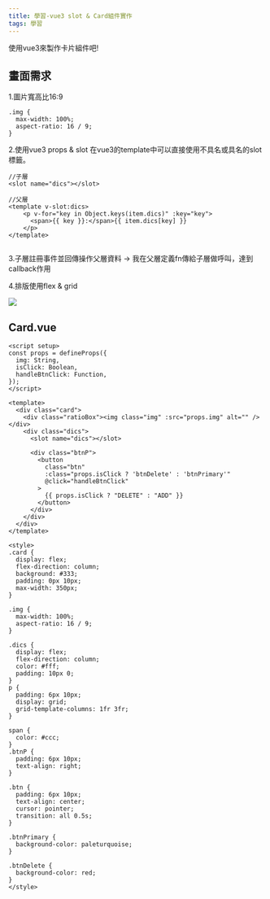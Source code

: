 ```yaml
---
title: 學習-vue3 slot & Card組件實作
tags: 學習
---
```


使用vue3來製作卡片組件吧!

<!-- more --> 

## 畫面需求
1.圖片寬高比16:9
```css=
.img {
  max-width: 100%;
  aspect-ratio: 16 / 9;
}
```

2.使用vue3 props & slot
在vue3的template中可以直接使用不具名或具名的slot標籤。
```javascript=
//子層  
<slot name="dics"></slot>

//父層
<template v-slot:dics>
    <p v-for="key in Object.keys(item.dics)" :key="key">
      <span>{{ key }}:</span>{{ item.dics[key] }}
    </p>
</template> 
    
``` 
    
3.子層註冊事件並回傳操作父層資料
-> 我在父層定義fn傳給子層做呼叫，達到callback作用

4.排版使用flex & grid

![](https://i.imgur.com/poCoY2t.jpg)

## Card.vue
```javascript=
<script setup>
const props = defineProps({
  img: String,
  isClick: Boolean,
  handleBtnClick: Function,
});
</script>

<template>
  <div class="card">
    <div class="ratioBox"><img class="img" :src="props.img" alt="" /></div>
    <div class="dics">
      <slot name="dics"></slot>

      <div class="btnP">
        <button
          class="btn"
          :class="props.isClick ? 'btnDelete' : 'btnPrimary'"
          @click="handleBtnClick"
        >
          {{ props.isClick ? "DELETE" : "ADD" }}
        </button>
      </div>
    </div>
  </div>
</template>

<style>
.card {
  display: flex;
  flex-direction: column;
  background: #333;
  padding: 0px 10px;
  max-width: 350px;
}

.img {
  max-width: 100%;
  aspect-ratio: 16 / 9;
}

.dics {
  display: flex;
  flex-direction: column;
  color: #fff;
  padding: 10px 0;
}
p {
  padding: 6px 10px;
  display: grid;
  grid-template-columns: 1fr 3fr;
}

span {
  color: #ccc;
}
.btnP {
  padding: 6px 10px;
  text-align: right;
}

.btn {
  padding: 6px 10px;
  text-align: center;
  cursor: pointer;
  transition: all 0.5s;
}

.btnPrimary {
  background-color: paleturquoise;
}

.btnDelete {
  background-color: red;
}
</style>

```
